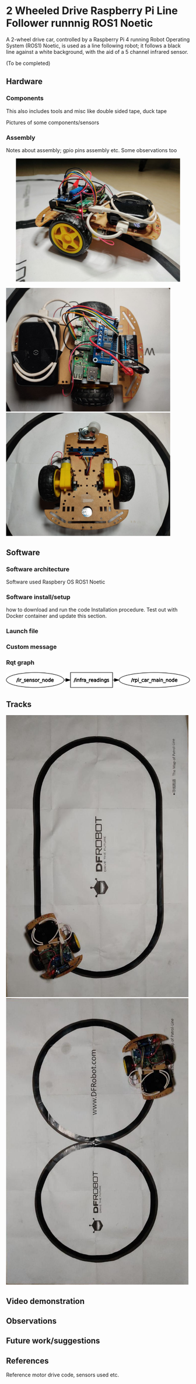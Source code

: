 # 2 Wheeled Drive Raspberry Pi Line Follower runnnig ROS1 Noetic
A 2-wheel drive car, controlled by a Raspberry Pi 4 running Robot Operating System (ROS1) Noetic, is used as a line following robot; it follows a black line against a white background, with the aid of a 5 channel infrared sensor.

(To be completed)

## Hardware

### Components
This also includes tools and misc like double sided tape, duck tape

Pictures of some components/sensors

### Assembly
Notes about assembly; gpio pins assembly etc. Some observations too

<p align="center">
  <img src=images/side.jpg width="450">
</p>

<p float="center">
  <img src=images/top.jpg width="450"> 
  <img src=images/bottom.jpg width="450">
</p>

## Software

### Software architecture
Software used
Raspbery OS
ROS1 Noetic

### Software install/setup
how to download and run the code
Installation procedure. Test out with Docker container and update this section.

### Launch file

### Custom message

### Rqt graph

<p align="center">
  <img src=images/rosgraph.png>
</p>

## Tracks

<p float="left">
  <img src=images/round_track.jpg width="500"> 
  <img src=images/fig_8.jpg width="500">
</p>

## Video demonstration

## Observations

## Future work/suggestions

## References
Reference motor drive code, sensors used etc.






